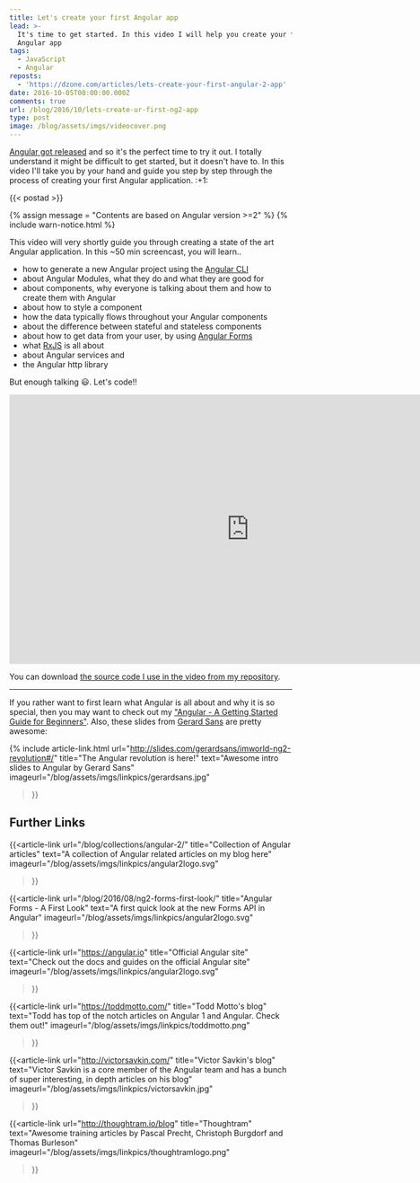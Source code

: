 ```yaml
---
title: Let's create your first Angular app
lead: >-
  It's time to get started. In this video I will help you create your first
  Angular app
tags:
  - JavaScript
  - Angular
reposts:
  - 'https://dzone.com/articles/lets-create-your-first-angular-2-app'
date: 2016-10-05T00:00:00.000Z
comments: true
url: /blog/2016/10/lets-create-ur-first-ng2-app
type: post
image: /blog/assets/imgs/videocover.png
---
```


<div class="article-intro">
  <a href="/blog/2016/09/ng2-released/" target="_blank">Angular got released</a> and so it's the perfect time to try it out. I totally understand it might be difficult to get started, but it doesn't have to. In this video I'll take you by your hand and guide you step by step through the process of creating your first Angular application. :+1:
</div>

{{< postad >}}

{% assign message = "Contents are based on Angular version >=2" %}
{% include warn-notice.html %}

This video will very shortly guide you through creating a state of the art Angular application. In this ~50 min screencast, you will learn..

- how to generate a new Angular project using the [Angular CLI](https://cli.angular.io)
- about Angular Modules, what they do and what they are good for
- about components, why everyone is talking about them and how to create them with Angular
- about how to style a component
- how the data typically flows throughout your Angular components
- about the difference between stateful and stateless components
- about how to get data from your user, by using [Angular Forms](/blog/2016/08/ng2-forms-first-look/)
- what [RxJS](/blog/2016/06/rxjs-1st-steps-subject/) is all about
- about Angular services and
- the Angular http library

But enough talking :smiley:. Let's code!!

<iframe width="853" height="480" src="https://www.youtube.com/embed/fXHyqSIIF9Q" frameborder="0" allowfullscreen="allowfullscreen"> </iframe>

You can download [the source code I use in the video from my repository](https://github.com/juristr/video-your-first-ng2-app).

---
If you rather want to first learn what Angular is all about and why it is so special, then you may want to check out my ["Angular - A Getting Started Guide for Beginners"](/blog/2016/06/ng2-getting-started-for-beginners/). Also, these slides from [Gerard Sans](https://twitter.com/gerardsans) are pretty awesome:

{%
  include article-link.html
  url="http://slides.com/gerardsans/imworld-ng2-revolution#/"
  title="The Angular revolution is here!"
  text="Awesome intro slides to Angular by Gerard Sans"
  imageurl="/blog/assets/imgs/linkpics/gerardsans.jpg"
>}}


## Further Links

{{<article-link
    url="/blog/collections/angular-2/"
    title="Collection of Angular articles"
    text="A collection of Angular related articles on my blog here"
    imageurl="/blog/assets/imgs/linkpics/angular2logo.svg"
>}}

{{<article-link
    url="/blog/2016/08/ng2-forms-first-look/"
    title="Angular Forms - A First Look"
    text="A first quick look at the new Forms API in Angular"
    imageurl="/blog/assets/imgs/linkpics/angular2logo.svg"
>}}

{{<article-link
    url="https://angular.io"
    title="Official Angular site"
    text="Check out the docs and guides on the official Angular site"
    imageurl="/blog/assets/imgs/linkpics/angular2logo.svg"
>}}

{{<article-link
    url="https://toddmotto.com/"
    title="Todd Motto's blog"
    text="Todd has top of the notch articles on Angular 1 and Angular. Check them out!"
    imageurl="/blog/assets/imgs/linkpics/toddmotto.png"
>}}

{{<article-link
    url="http://victorsavkin.com/"
    title="Victor Savkin's blog"
    text="Victor Savkin is a core member of the Angular team and has a bunch of super interesting, in depth articles on his blog"
    imageurl="/blog/assets/imgs/linkpics/victorsavkin.jpg"
>}}

{{<article-link
    url="http://thoughtram.io/blog"
    title="Thoughtram"
    text="Awesome training articles by Pascal Precht, Christoph Burgdorf and Thomas Burleson"
    imageurl="/blog/assets/imgs/linkpics/thoughtramlogo.png"
>}}
